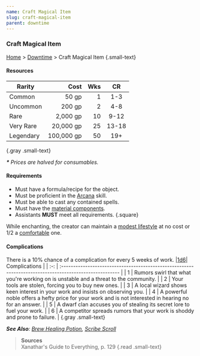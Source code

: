 ```yaml
---
name: Craft Magical Item
slug: craft-magical-item
parent: downtime
---
```

### Craft Magical Item
[Home](dm-operations-center) > [Downtime](downtime-menu) > Craft Magical Item {.small-text}

#### Resources
| Rarity  |     Cost | Wks | CR  |
| --------- | ---------: | ----: | :---: |
| Common    |      50 gp |     1 |  1-3  |
| Uncommon  |     200 gp |     2 |  4-8  |
| Rare      |   2,000 gp |    10 | 9-12  |
| Very Rare |  20,000 gp |    25 | 13-18 |
| Legendary | 100,000 gp |    50 |  19+  |
{.gray .small-text}

***\*** Prices are halved for consumables.*

#### Requirements
- Must have a formula/recipe for the object.
- Must be proficient in the [Arcana](arcana) skill.
- Must be able to cast any contained spells.
- Must have the [material components](spell-components).
- Assistants **MUST** meet all requirements.
{.square}

While enchanting, the creator can maintain a [modest lifestyle](lifestyle-expenses) at no cost or 1/2 a [comfortable](lifestyle-expenses) one.

#### Complications
There is a 10% chance of a complication for every 5 weeks of work.
|[1d6](/roll/1d6)| Complications                                                                                |
| :-: | :------------------------------------------------------------------------------------------------------ |
|  1  | Rumors swirl that what you're working on is unstable and a threat to the community.                     |
|  2  | Your tools are stolen, forcing you to buy new ones.                                                     |
|  3  | A local wizard shows keen interest in your work and insists on observing you.                           |
|  4  | A powerful noble offers a hefty price for your work and is not interested in hearing no for an answer.  |
|  5  | A dwarf clan accuses you of stealing its secret lore to fuel your work.                                 | 
|  6  | A competitor spreads rumors that your work is shoddy and prone to failure.                              |
{.gray .small-text}

***See Also**: [Brew Healing Potion](brew-healing-potion), [Scribe Scroll](scribe-scroll)*

> **Sources** <br/>
> Xanathar's Guide to Everything, p. 129
{.read .small-text}